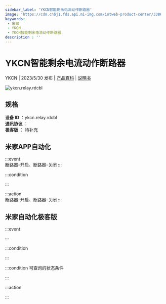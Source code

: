 ```yaml
---
sidebar_label: 'YKCN智能剩余电流动作断路器'
image: 'https://cdn.cnbj1.fds.api.mi-img.com/iotweb-product-center/33869dbd07b93bee2290904672f65718_1675405610011.png?GalaxyAccessKeyId=AKVGLQWBOVIRQ3XLEW&Expires=9223372036854775807&Signature=h7BNtqH9WVA6VdDBgrpavHGEr7M='
keywords: 
 - 米家
 - YKCN
 - YKCN智能剩余电流动作断路器
description : ''
---
```

# YKCN智能剩余电流动作断路器

YKCN | 2023/5/30 发布 | [产品百科](https://home.mi.com/webapp/content/baike/product/index.html?model=ykcn.relay.rdcbl/) | [说明书](https://home.mi.com/views/introduction.html?model=ykcn.relay.rdcbl&region=cn)

![ykcn.relay.rdcbl](https://cdn.cnbj1.fds.api.mi-img.com/iotweb-product-center/33869dbd07b93bee2290904672f65718_1675405610011.png?GalaxyAccessKeyId=AKVGLQWBOVIRQ3XLEW&Expires=9223372036854775807&Signature=h7BNtqH9WVA6VdDBgrpavHGEr7M=)

## 规格  
> 
**设备 ID** ：ykcn.relay.rdcbl  
**通讯协议** ：  
**极客版**  ： 待补充 


## 米家APP自动化  

:::event  
断路器-开启、断路器-关闭
:::

:::condition  

:::

:::action   
断路器-开启、断路器-关闭
:::

## 米家自动化极客版  

:::event  

:::

:::condition  

:::

:::condition 可查询的状态条件  

:::

:::action  

:::

        
